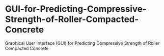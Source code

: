 # GUI-for-Predicting-Compressive-Strength-of-Roller-Compacted-Concrete
Graphical User Interface (GUI) for Predicting Compressive Strength of Roller Compacted Concrete
